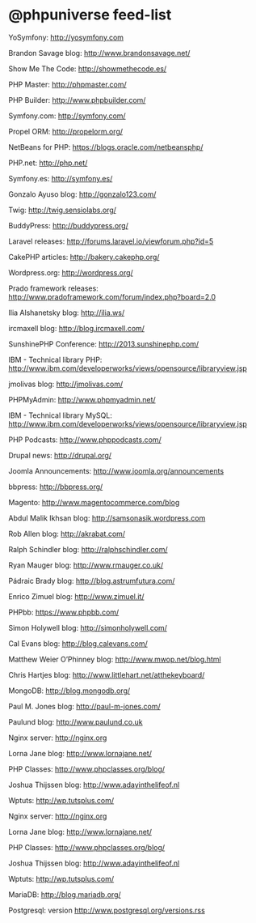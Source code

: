 @phpuniverse feed-list
======================

YoSymfony: http://yosymfony.com

Brandon Savage blog: http://www.brandonsavage.net/

Show Me The Code: http://showmethecode.es/

PHP Master: http://phpmaster.com/

PHP Builder: http://www.phpbuilder.com/

Symfony.com: http://symfony.com/

Propel ORM: http://propelorm.org/

NetBeans for PHP: https://blogs.oracle.com/netbeansphp/

PHP.net: http://php.net/

Symfony.es: http://symfony.es/

Gonzalo Ayuso blog: http://gonzalo123.com/

Twig: http://twig.sensiolabs.org/

BuddyPress: http://buddypress.org/

Laravel releases: http://forums.laravel.io/viewforum.php?id=5

CakePHP articles: http://bakery.cakephp.org/

Wordpress.org: http://wordpress.org/

Prado framework releases: http://www.pradoframework.com/forum/index.php?board=2.0

Ilia Alshanetsky blog: http://ilia.ws/

ircmaxell blog: http://blog.ircmaxell.com/

SunshinePHP Conference: http://2013.sunshinephp.com/

IBM - Technical library PHP: http://www.ibm.com/developerworks/views/opensource/libraryview.jsp

jmolivas blog: http://jmolivas.com/

PHPMyAdmin: http://www.phpmyadmin.net/

IBM - Technical library MySQL: http://www.ibm.com/developerworks/views/opensource/libraryview.jsp

PHP Podcasts: http://www.phppodcasts.com/

Drupal news: http://drupal.org/

Joomla Announcements: http://www.joomla.org/announcements

bbpress: http://bbpress.org/

Magento: http://www.magentocommerce.com/blog

Abdul Malik Ikhsan blog: http://samsonasik.wordpress.com

Rob Allen blog:  http://akrabat.com/

Ralph Schindler blog: http://ralphschindler.com/

Ryan Mauger blog: http://www.rmauger.co.uk/

Pádraic Brady blog: http://blog.astrumfutura.com/

Enrico Zimuel blog: http://www.zimuel.it/

PHPbb: https://www.phpbb.com/

Simon Holywell blog:  http://simonholywell.com/

Cal Evans blog:  http://blog.calevans.com/

Matthew Weier O’Phinney blog: http://www.mwop.net/blog.html

Chris Hartjes blog: http://www.littlehart.net/atthekeyboard/

MongoDB: http://blog.mongodb.org/

Paul M. Jones blog:  http://paul-m-jones.com/

Paulund blog: http://www.paulund.co.uk

Nginx server: http://nginx.org

Lorna Jane blog: http://www.lornajane.net/

PHP Classes: http://www.phpclasses.org/blog/

Joshua Thijssen blog: http://www.adayinthelifeof.nl

Wptuts: http://wp.tutsplus.com/

Nginx server: http://nginx.org

Lorna Jane blog: http://www.lornajane.net/

PHP Classes: http://www.phpclasses.org/blog/

Joshua Thijssen blog: http://www.adayinthelifeof.nl

Wptuts: http://wp.tutsplus.com/

MariaDB: http://blog.mariadb.org/

Postgresql: version http://www.postgresql.org/versions.rss
